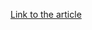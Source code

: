 [Link to the article](https://www.trendmicro.com/content/dam/trendmicro/global/en/research/24/c/teamcity-vulnerability-exploits-lead-to-jasmin-ransomware/ioc-teamcity.txt)
